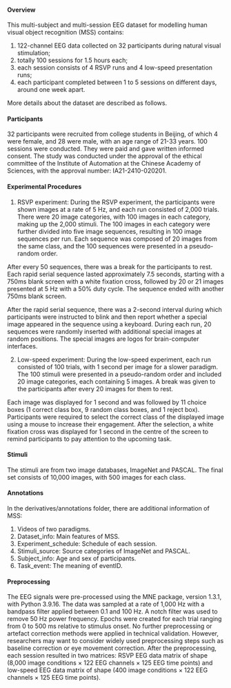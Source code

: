 #### Overview

This multi-subject and multi-session EEG dataset for modelling human visual object recognition (MSS) contains:

1. 122-channel EEG data collected on 32 participants during natural visual stimulation;
2. totally 100 sessions for 1.5 hours each;
3. each session consists of 4 RSVP runs and 4 low-speed presentation runs;
4. each participant completed between 1 to 5 sessions on different days, around one week apart.

More details about the dataset are described as follows.

#### Participants

32 participants were recruited from college students in Beijing, of which 4 were female, and 28 were male, with an age range of 21-33 years.
100 sessions were conducted.
They were paid and gave written informed consent. 
The study was conducted under the approval of the ethical committee of the Institute of Automation at the Chinese Academy of Sciences, with the approval number: IA21-2410-020201.

#### Experimental Procedures

1. RSVP experiment:
During the RSVP experiment, the participants were shown images at a rate of 5 Hz, and each run consisted of 2,000 trials. There were 20 image categories, with 100 images in each category, making up the 2,000 stimuli. The 100 images in each category were further divided into five image sequences, resulting in 100 image sequences per run. Each sequence was composed of 20 images from the same class, and the 100 sequences were presented in a pseudo-random order. 

After every 50 sequences, there was a break for the participants to rest. Each rapid serial sequence lasted approximately 7.5 seconds, starting with a 750ms blank screen with a white fixation cross, followed by 20 or 21 images presented at 5 Hz with a 50% duty cycle. The sequence ended with another 750ms blank screen. 

After the rapid serial sequence, there was a 2-second interval during which participants were instructed to blink and then report whether a special image appeared in the sequence using a keyboard. During each run, 20 sequences were randomly inserted with additional special images at random positions. 
The special images are logos for brain-computer interfaces.

2. Low-speed experiment:
During the low-speed experiment, each run consisted of 100 trials, with 1 second per image for a slower paradigm. The 100 stimuli were presented in a pseudo-random order and included 20 image categories, each containing 5 images. A break was given to the participants after every 20 images for them to rest.

Each image was displayed for 1 second and was followed by 11 choice boxes (1 correct class box, 9 random class boxes, and 1 reject box). Participants were required to select the correct class of the displayed image using a mouse to increase their engagement. After the selection, a white fixation cross was displayed for 1 second in the centre of the screen to remind participants to pay attention to the upcoming task.

#### Stimuli

The stimuli are from two image databases, ImageNet and PASCAL.
The final set consists of 10,000 images, with 500 images for each class.

#### Annotations

In the derivatives/annotations folder, there are additional information of MSS:

1. Videos of two paradigms.
2. Dataset_info: Main features of MSS.
3. Experiment_schedule: Schedule of each session. 
4. Stimuli_source: Source categories of ImageNet and PASCAL.
5. Subject_info: Age and sex of participants.
6. Task_event: The meaning of eventID.

#### Preprocessing

The EEG signals were pre-processed using the MNE package, version 1.3.1, with Python 3.9.16. 
The data was sampled at a rate of 1,000 Hz with a bandpass filter applied between 0.1 and 100 Hz. 
A notch filter was used to remove 50 Hz power frequency.
Epochs were created for each trial ranging from 0 to 500 ms relative to stimulus onset. 
No further preprocessing or artefact correction methods were applied in technical validation. However, researchers may want to consider widely used preprocessing steps such as baseline correction or eye movement correction. 
After the preprocessing, each session resulted in two matrices: RSVP EEG data matrix of shape (8,000 image conditions × 122 EEG channels × 125 EEG time points) and low-speed EEG data matrix of shape (400 image conditions × 122 EEG channels × 125 EEG time points).



